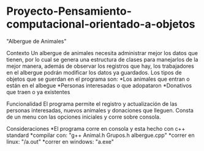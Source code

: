 # Proyecto-Pensamiento-computacional-orientado-a-objetos

"Albergue de Animales"

Contexto
Un albergue de animales necesita administrar mejor los datos que tienen, por lo cual se genera una estructura de clases para manejarlos de la mejor manera, además de observar los registros que hay, los trabajadores en el albergue podrán modificar los datos ya guardados. Los tipos de objetos que se guerdan en el programa son: 
*Los animales que entran o están en el albegue
*Personas interesadas o que adopataron
*Donativos que traen o ya existentes

Funcionalidad
El programa permite el registro y actualización de las personas interesadas, nuevos animales y donaciones que lleguen.
Consta de un menu con las opciones iniciales y corre sobre consola.

Consideraciones
*El programa corre en consola y esta hecho con c++ standard
*compilar con: "g++ Animal.h Grupos.h albergue.cpp"
*correr en linux: "/a.out"
*correr en windows: "a.exe"
